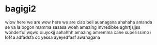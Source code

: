 # bagigi2
wiow
here we are
wow here we are
ciao bell
auanagana
ahahaha
amanda
se va la bogon
mamma
sasasa
woah
amazing
invredibke
aghrtjsjjss
wonderful
wqwq
oiuyokjj
aahahhh
amazing
amremma cane
superissimo
i lof4a
adfadsfa
cc
yessa
ayeyedfasf
awanagana
